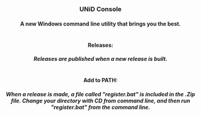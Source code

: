 <div align="center">
  <h3>UNiD Console</h3>
  <h4>A new Windows command line utility that brings you the best.</h4>
  <h1></h1>
  <h4>Releases:</h4>
  <h5>Releases are published when a new release is built.</h5>
  <h1></h1>
  <h4>Add to PATH:</h4>
  <h5>When a release is made, a file called "register.bat" is included in the .Zip file. Change your directory with CD from command line, and then run "register.bat" from the command line.</h5>
</div>
